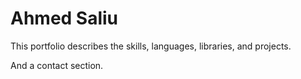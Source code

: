 # Ahmed Saliu

This portfolio describes the skills, languages, libraries, and projects.

And a contact section.
